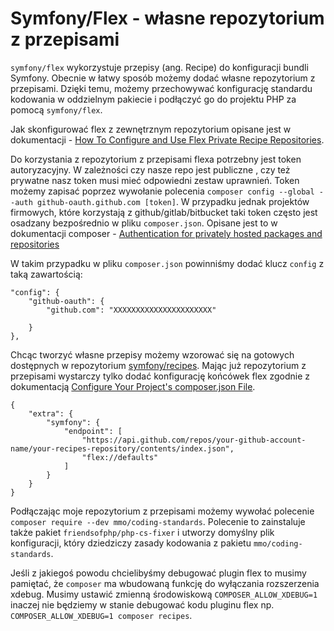# Symfony/Flex - własne repozytorium z przepisami

`symfony/flex` wykorzystuje przepisy (ang. Recipe) do konfiguracji bundli Symfony.
Obecnie w łatwy sposób możemy dodać własne repozytorium z przepisami.
Dzięki temu, możemy przechowywać konfigurację standardu kodowania w oddzielnym pakiecie i podłączyć go do projektu PHP za pomocą `symfony/flex`.

Jak skonfigurować flex z zewnętrznym repozytorium opisane jest w dokumentacji - [How To Configure and Use Flex Private Recipe Repositories](https://symfony.com/doc/5.4/setup/flex_private_recipes.html).

Do korzystania z repozytorium z przepisami flexa potrzebny jest token autoryzacyjny. W zależności czy nasze repo jest publiczne , czy też prywatne nasz token musi mieć odpowiedni zestaw uprawnień. Token możemy zapisać poprzez wywołanie polecenia `composer config --global --auth github-oauth.github.com [token]`.
W przypadku jednak projektów firmowych, które korzystają z github/gitlab/bitbucket taki token często jest osadzany bezpośrednio w pliku `composer.json`. Opisane jest to w dokumentacji composer - [Authentication for privately hosted packages and repositories](https://getcomposer.org/doc/articles/authentication-for-private-packages.md)

W takim przypadku w pliku `composer.json` powinniśmy dodać klucz `config` z taką zawartością:

```
"config": {
    "github-oauth": {
        "github.com": "XXXXXXXXXXXXXXXXXXXXXX"

    }
},
```

Chcąc tworzyć własne przepisy możemy wzorować się na gotowych dostępnych w repozytorium [symfony/recipes](https://github.com/symfony/recipes/tree/flex/main).
Mając już repozytorium z przepisami wystarczy tylko dodać konfigurację końcówek flex zgodnie z dokumentacją [Configure Your Project's composer.json File](https://symfony.com/doc/5.4/setup/flex_private_recipes.html#configure-your-project-s-composer-json-file).

```
{
    "extra": {
        "symfony": {
            "endpoint": [
                "https://api.github.com/repos/your-github-account-name/your-recipes-repository/contents/index.json",
                "flex://defaults"
            ]
        }
    }
}
```

Podłączając moje repozytorium z przepisami możemy wywołać polecenie `composer require --dev mmo/coding-standards`. Polecenie to zainstaluje także pakiet `friendsofphp/php-cs-fixer` i utworzy domyślny plik konfiguracji, który dziedziczy zasady kodowania z pakietu `mmo/coding-standards`.

Jeśli z jakiegoś powodu chcielibyśmy debugować plugin flex to musimy pamiętać, że `composer` ma wbudowaną funkcję do wyłączania rozszerzenia xdebug. Musimy ustawić zmienną środowiskową `COMPOSER_ALLOW_XDEBUG=1` inaczej nie będziemy w stanie debugować kodu pluginu flex np. `COMPOSER_ALLOW_XDEBUG=1 composer recipes`.
